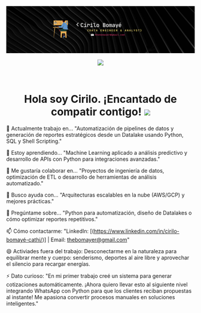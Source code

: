 <div id="header" align="center">
  <img decoding="async" src="assets/Banner Para LinkedIn Desarrollador De Software Moderno Negro.png" width="800"/>

[![](https://img.shields.io/badge/LinkedIn-0077B5?style=for-the-badge&logo=linkedin&logoColor=white)](https://www.linkedin.com/in/cirilo-bomayé-cathi/)
</div>

<div id="badges" align="center">  
<img decoding="async" src="https://visitor-badge-reloaded.herokuapp.com/badge?page_id=BomayeC.BomayeC&color=00cf00" alt=""/>

<h1>
  Hola soy Cirilo. ¡Encantado de compatir contigo!
  <img decoding="async" src="https://media.giphy.com/media/hvRJCLFzcasrR4ia7z/giphy.gif" width="30px"/>
</h1>
</div>
<!--
**BomayeC/BomayeC** is a ✨ _special_ ✨ repository because its `README.md` (this file) appears on your GitHub profile.
-->
<div>

🔭 Actualmente trabajo en...
"Automatización de pipelines de datos y generación de reportes estratégicos desde un Datalake usando Python, SQL y Shell Scripting."

🌱 Estoy aprendiendo...
"Machine Learning aplicado a análisis predictivo y desarrollo de APIs con Python para integraciones avanzadas."

👯 Me gustaría colaborar en...
"Proyectos de ingeniería de datos, optimización de ETL o desarrollo de herramientas de análisis automatizado."

🤔 Busco ayuda con...
"Arquitecturas escalables en la nube (AWS/GCP) y mejores prácticas."

💬 Pregúntame sobre...
"Python para automatización, diseño de Datalakes o cómo optimizar reportes repetitivos."

📫 Cómo contactarme:
"LinkedIn: [(https://www.linkedin.com/in/cirilo-bomayé-cathi/)] | Email: thebomayer@gmail.com"

😄 Activiades fuera del trabajo: Desconectarme en la naturaleza para equilibrar mente y cuerpo: senderismo, deportes al aire libre y aprovechar el silencio para recargar energías.

⚡ Dato curioso:
"En mi primer trabajo creé un sistema para generar cotizaciones automáticamente. ¡Ahora quiero llevar esto al siguiente nivel integrando WhatsApp con Python para que los clientes reciban propuestas al instante! Me apasiona convertir procesos manuales en soluciones inteligentes."



</div>
